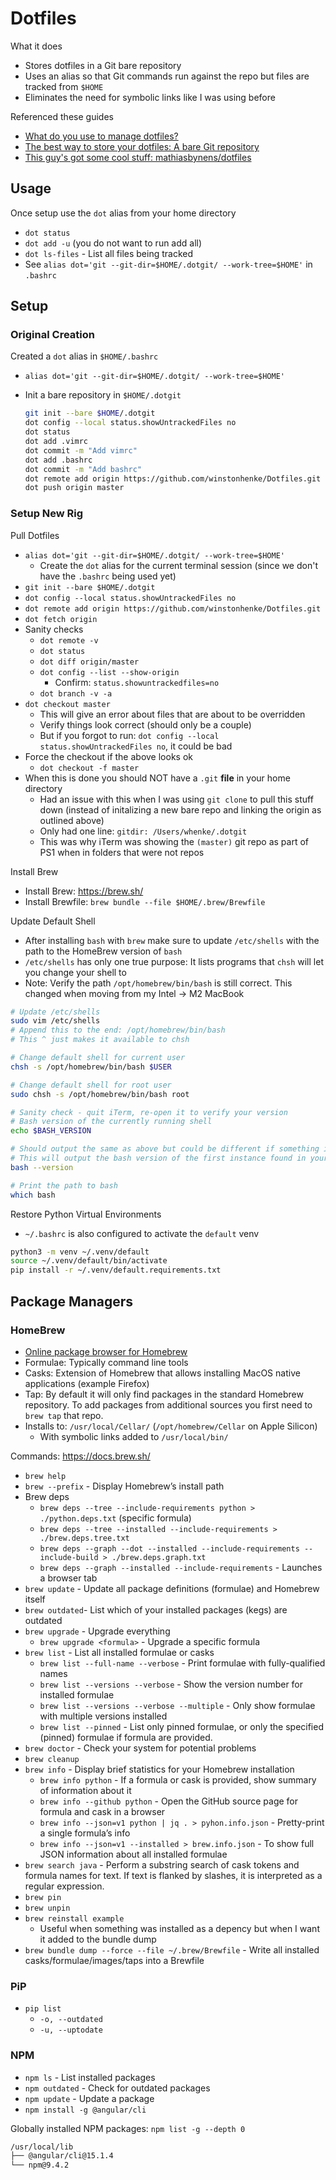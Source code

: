 # Dotfiles

What it does

- Stores dotfiles in a Git bare repository
- Uses an alias so that Git commands run against the repo but files are tracked from `$HOME`
- Eliminates the need for symbolic links like I was using before

Referenced these guides

- [What do you use to manage dotfiles?](https://news.ycombinator.com/item?id=11071754)
- [The best way to store your dotfiles: A bare Git repository](https://developer.atlassian.com/blog/2016/02/best-way-to-store-dotfiles-git-bare-repo/)
- [This guy's got some cool stuff: mathiasbynens/dotfiles](https://github.com/mathiasbynens/dotfiles)

## Usage

Once setup use the `dot` alias from your home directory

- `dot status`
- `dot add -u` (you do not want to run add all)
- `dot ls-files` - List all files being tracked
- See `alias dot='git --git-dir=$HOME/.dotgit/ --work-tree=$HOME'` in `.bashrc`

## Setup

### Original Creation

Created a `dot` alias in `$HOME/.bashrc`

- `alias dot='git --git-dir=$HOME/.dotgit/ --work-tree=$HOME'`
- Init a bare repository in `$HOME/.dotgit`

  ```bash
  git init --bare $HOME/.dotgit
  dot config --local status.showUntrackedFiles no
  dot status
  dot add .vimrc
  dot commit -m "Add vimrc"
  dot add .bashrc
  dot commit -m "Add bashrc"
  dot remote add origin https://github.com/winstonhenke/Dotfiles.git
  dot push origin master
  ```

### Setup New Rig

Pull Dotfiles

- `alias dot='git --git-dir=$HOME/.dotgit/ --work-tree=$HOME'`
  - Create the `dot` alias for the current terminal session (since we don't have the `.bashrc` being used yet)
- `git init --bare $HOME/.dotgit`
- `dot config --local status.showUntrackedFiles no`
- `dot remote add origin https://github.com/winstonhenke/Dotfiles.git`
- `dot fetch origin`
- Sanity checks
  - `dot remote -v`
  - `dot status`
  - `dot diff origin/master`
  - `dot config --list --show-origin`
    - Confirm: `status.showuntrackedfiles=no`
  - `dot branch -v -a`
- `dot checkout master`
  - This will give an error about files that are about to be overridden
  - Verify things look correct (should only be a couple)
  - But if you forgot to run: `dot config --local status.showUntrackedFiles no`, it could be bad
- Force the checkout if the above looks ok
  - `dot checkout -f master`
- When this is done you should NOT have a `.git` **file** in your home directory
  - Had an issue with this when I was using `git clone` to pull this stuff down (instead of initalizing a new bare repo and linking the origin as outlined above)
  - Only had one line: `gitdir: /Users/whenke/.dotgit`
  - This was why iTerm was showing the `(master)` git repo as part of PS1 when in folders that were not repos

Install Brew

- Install Brew: <https://brew.sh/>
- Install Brewfile: `brew bundle --file $HOME/.brew/Brewfile`

Update Default Shell

- After installing `bash` with `brew` make sure to update `/etc/shells` with the path to the HomeBrew version of `bash`
- `/etc/shells` has only one true purpose: It lists programs that `chsh` will let you change your shell to
- Note: Verify the path `/opt/homebrew/bin/bash` is still correct. This changed when moving from my Intel -> M2 MacBook

```bash
# Update /etc/shells
sudo vim /etc/shells
# Append this to the end: /opt/homebrew/bin/bash
# This ^ just makes it available to chsh

# Change default shell for current user
chsh -s /opt/homebrew/bin/bash $USER

# Change default shell for root user
sudo chsh -s /opt/homebrew/bin/bash root

# Sanity check - quit iTerm, re-open it to verify your version
# Bash version of the currently running shell
echo $BASH_VERSION

# Should output the same as above but could be different if something is messed up
# This will output the bash version of the first instance found in your $PATH (not what you are actually running)
bash --version

# Print the path to bash
which bash
```

Restore Python Virtual Environments

- `~/.bashrc` is also configured to activate the `default` venv

```bash
python3 -m venv ~/.venv/default
source ~/.venv/default/bin/activate
pip install -r ~/.venv/default.requirements.txt
```

## Package Managers

### HomeBrew

- [Online package browser for Homebrew](https://formulae.brew.sh/)
- Formulae: Typically command line tools
- Casks: Extension of Homebrew that allows installing MacOS native applications (example Firefox)
- Tap: By default it will only find packages in the standard Homebrew repository. To add packages from additional sources you first need to `brew tap` that repo.
- Installs to: `/usr/local/Cellar/` (`/opt/homebrew/Cellar` on Apple Silicon)
  - With symbolic links added to `/usr/local/bin/`

Commands: <https://docs.brew.sh/>

- `brew help`
- `brew --prefix` - Display Homebrew’s install path
- Brew deps
  - `brew deps --tree --include-requirements python > ./python.deps.txt` (specific formula)
  - `brew deps --tree --installed --include-requirements > ./brew.deps.tree.txt`
  - `brew deps --graph --dot --installed --include-requirements --include-build > ./brew.deps.graph.txt`
  - `brew deps --graph --installed --include-requirements` - Launches a browser tab
- `brew update` - Update all package definitions (formulae) and Homebrew itself
- `brew outdated`- List which of your installed packages (kegs) are outdated
- `brew upgrade` - Upgrade everything
  - `brew upgrade <formula>` - Upgrade a specific formula
- `brew list` - List all installed formulae or casks
  - `brew list --full-name --verbose` - Print formulae with fully-qualified names
  - `brew list --versions --verbose` - Show the version number for installed formulae
  - `brew list --versions --verbose --multiple` - Only show formulae with multiple versions installed
  - `brew list --pinned` - List only pinned formulae, or only the specified (pinned) formulae if formula are provided.
- `brew doctor` - Check your system for potential problems
- `brew cleanup`
- `brew info` - Display brief statistics for your Homebrew installation
  - `brew info python` - If a formula or cask is provided, show summary of information about it
  - `brew info --github python` - Open the GitHub source page for formula and cask in a browser
  - `brew info --json=v1 python | jq . > pyhon.info.json` - Pretty-print a single formula’s info
  - `brew info --json=v1 --installed > brew.info.json` - To show full JSON information about all installed formulae
- `brew search java` - Perform a substring search of cask tokens and formula names for text. If text is flanked by slashes, it is interpreted as a regular expression.
- `brew pin`
- `brew unpin`
- `brew reinstall example`
  - Useful when something was installed as a depency but when I want it added to the bundle dump
- `brew bundle dump --force --file ~/.brew/Brewfile` - Write all installed casks/formulae/images/taps into a Brewfile

### PiP

- `pip list`
  - `-o, --outdated`
  - `-u, --uptodate`

### NPM

- `npm ls` - List installed packages
- `npm outdated` - Check for outdated packages
- `npm update` - Update a package
- `npm install -g @angular/cli`

Globally installed NPM packages: `npm list -g --depth 0`

```bash
/usr/local/lib
├── @angular/cli@15.1.4
└── npm@9.4.2
```
